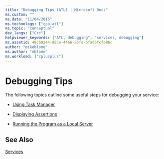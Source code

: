 ```yaml
---
title: "Debugging Tips (ATL) | Microsoft Docs"
ms.custom: ""
ms.date: "11/04/2016"
ms.technology: ["cpp-atl"]
ms.topic: "conceptual"
dev_langs: ["C++"]
helpviewer_keywords: ["ATL, debugging", "services, debugging"]
ms.assetid: 48c60244-d0ce-4466-85fa-6fa65fcfe86c
author: "mikeblome"
ms.author: "mblome"
ms.workload: ["cplusplus"]
---
```

# Debugging Tips

The following topics outline some useful steps for debugging your service:

- [Using Task Manager](../atl/using-task-manager.md)

- [Displaying Assertions](../atl/displaying-assertions.md)

- [Running the Program as a Local Server](../atl/running-the-program-as-a-local-server.md)

## See Also

[Services](../atl/atl-services.md)

